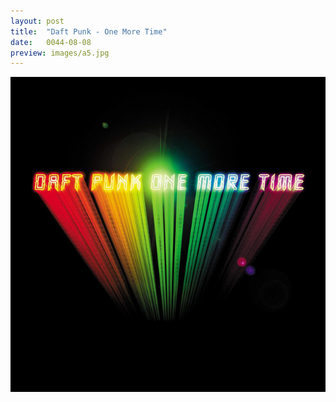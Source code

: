 ```yaml
---
layout: post
title:  "Daft Punk - One More Time"
date:   0044-08-08
preview: images/a5.jpg
---
```


![Daft Punk - One More Time](/images/a5.jpg)
